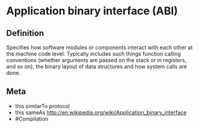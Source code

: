 # Application binary interface (ABI)

## Definition
Specifies how software modules or components interact with each other at the machine code level. Typically includes such things function calling conventions (whether arguments are passed on the stack or in registers, and so on), the binary layout of data structures and how system calls are done.

## Meta
* this similarTo protocol
* this sameAs http://en.wikipedia.org/wiki/Application_binary_interface
* #Compilation
